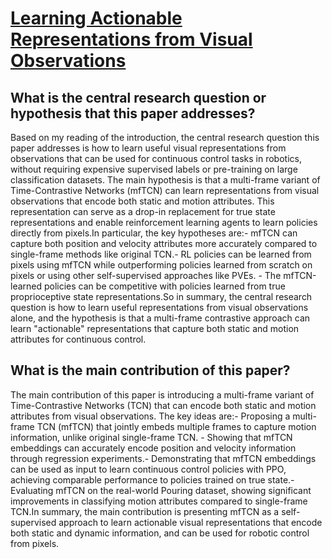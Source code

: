 # [Learning Actionable Representations from Visual Observations](https://arxiv.org/abs/1808.00928)

## What is the central research question or hypothesis that this paper addresses?

Based on my reading of the introduction, the central research question this paper addresses is how to learn useful visual representations from observations that can be used for continuous control tasks in robotics, without requiring expensive supervised labels or pre-training on large classification datasets. The main hypothesis is that a multi-frame variant of Time-Contrastive Networks (mfTCN) can learn representations from visual observations that encode both static and motion attributes. This representation can serve as a drop-in replacement for true state representations and enable reinforcement learning agents to learn policies directly from pixels.In particular, the key hypotheses are:- mfTCN can capture both position and velocity attributes more accurately compared to single-frame methods like original TCN.- RL policies can be learned from pixels using mfTCN while outperforming policies learned from scratch on pixels or using other self-supervised approaches like PVEs. - The mfTCN-learned policies can be competitive with policies learned from true proprioceptive state representations.So in summary, the central research question is how to learn useful representations from visual observations alone, and the hypothesis is that a multi-frame contrastive approach can learn "actionable" representations that capture both static and motion attributes for continuous control.


## What is the main contribution of this paper?

The main contribution of this paper is introducing a multi-frame variant of Time-Contrastive Networks (TCN) that can encode both static and motion attributes from visual observations. The key ideas are:- Proposing a multi-frame TCN (mfTCN) that jointly embeds multiple frames to capture motion information, unlike original single-frame TCN. - Showing that mfTCN embeddings can accurately encode position and velocity information through regression experiments.- Demonstrating that mfTCN embeddings can be used as input to learn continuous control policies with PPO, achieving comparable performance to policies trained on true state.- Evaluating mfTCN on the real-world Pouring dataset, showing significant improvements in classifying motion attributes compared to single-frame TCN.In summary, the main contribution is presenting mfTCN as a self-supervised approach to learn actionable visual representations that encode both static and dynamic information, and can be used for robotic control from pixels.
